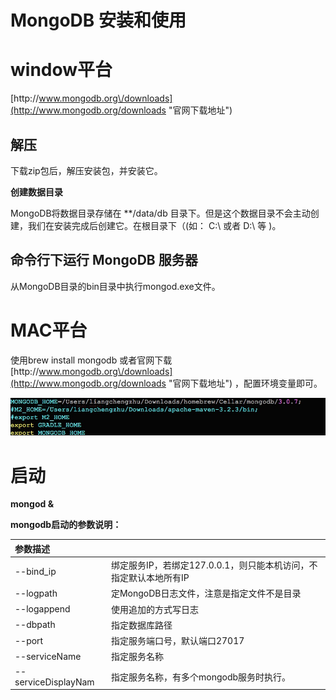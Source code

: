 # MongoDB 安装和使用

# **window平台**

[http:\/\/www.mongodb.org\/downloads](http://www.mongodb.org/downloads "官网下载地址")

## **解压**

下载zip包后，解压安装包，并安装它。

**创建数据目录**

MongoDB将数据目录存储在 \*\*\/data\/db 目录下。但是这个数据目录不会主动创建，我们在安装完成后创建它。在根目录下（\(如： C:\ 或者 D:\ 等 \)。

## **命令行下运行 MongoDB 服务器**

从MongoDB目录的bin目录中执行mongod.exe文件。

# **MAC平台**

使用brew install mongodb 或者官网下载 [http:\/\/www.mongodb.org\/downloads](http://www.mongodb.org/downloads "官网下载地址") ，配置环境变量即可。

![](/assets/BC304E0F-6B34-44AE-A86A-759D7972C49C.png)

# **启动**

**mongod &**

**mongodb启动的参数说明：**

| **参数描述** |  |
| :--- | :--- |
| --bind\_ip | 绑定服务IP，若绑定127.0.0.1，则只能本机访问，不指定默认本地所有IP |
| --logpath | 定MongoDB日志文件，注意是指定文件不是目录 |
| --logappend | 使用追加的方式写日志 |
| --dbpath | 指定数据库路径 |
| --port | 指定服务端口号，默认端口27017 |
| --serviceName | 指定服务名称 |
| --serviceDisplayNam | 指定服务名称，有多个mongodb服务时执行。 |

